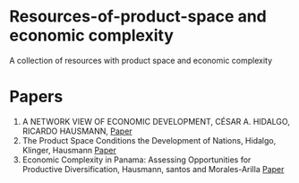 # Resources-of-product-space and economic complexity
A collection of resources with product space and economic complexity
# Papers

1. A NETWORK VIEW OF ECONOMIC DEVELOPMENT, CÉSAR A. HIDALGO, RICARDO HAUSMANN, <a href="https://static1.squarespace.com/static/5759bc7886db431d658b7d33/t/5783bd92b3db2b8f172eb722/1468251540792/HidalgoHausmann_DAI_2008.pdf" target="_blank">Paper</a>
2. The Product Space Conditions the Development of Nations, Hidalgo, Klinger, Hausmann <a href="https://arxiv.org/ftp/arxiv/papers/0708/0708.2090.pdf" target="_blank">Paper</a>
3. Economic Complexity in Panama: Assessing Opportunities for Productive Diversification, Hausmann, santos and Morales-Arilla <a href="https://www.researchgate.net/publication/318007996_Economic_Complexity_in_Panama_Assessing_Opportunities_for_Productive_Diversification" target="_blank">Paper</a>

